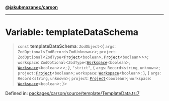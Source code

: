 [**@jakubmazanec/carson**](../README.md)

---

# Variable: templateDataSchema

> `const` **templateDataSchema**: `ZodObject`\<\{ `args`:
> `ZodOptional`\<`ZodRecord`\<`ZodUnknown`\>\>; `project`:
> `ZodOptional`\<`ZodType`\<[`Project`](../classes/Project.md)\<`boolean`\>,
> [`Project`](../classes/Project.md)\<`boolean`\>\>\>; `workspace`:
> `ZodOptional`\<`ZodType`\<[`Workspace`](../classes/Workspace.md)\<`boolean`\>,
> [`Workspace`](../classes/Workspace.md)\<`boolean`\>\>\>; \}, `"strict"`, \{ `args`:
> `Record`\<`string`, `unknown`\>; `project`: [`Project`](../classes/Project.md)\<`boolean`\>;
> `workspace`: [`Workspace`](../classes/Workspace.md)\<`boolean`\>; \}, \{ `args`:
> `Record`\<`string`, `unknown`\>; `project`: [`Project`](../classes/Project.md)\<`boolean`\>;
> `workspace`: [`Workspace`](../classes/Workspace.md)\<`boolean`\>; \}\>

Defined in:
[packages/carson/source/template/TemplateData.ts:7](https://github.com/jakubmazanec/tools/blob/d8ee2855cc8c253cbcc5c4d49e7356ff8450cbde/packages/carson/source/template/TemplateData.ts#L7)
